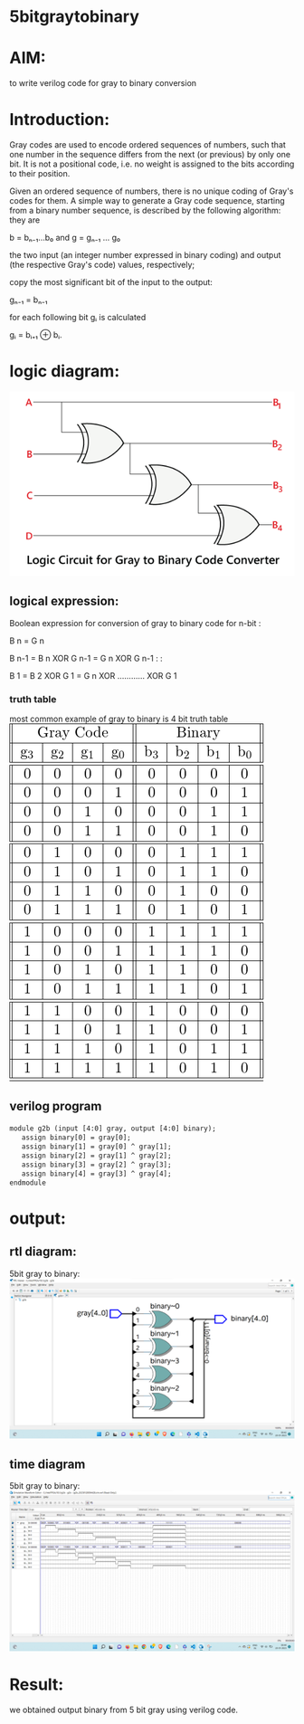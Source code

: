 # 5bitgraytobinary

# AIM:
to write verilog code for gray to binary conversion

# Introduction:
Gray codes are used to encode ordered sequences of numbers, such that one number in the sequence differs from the next (or previous) by only one bit. It is not a positional code, i.e. no weight is assigned to the bits according to their position.

Given an ordered sequence of numbers, there is no unique coding of Gray's codes for them. A simple way to generate a Gray code sequence, starting from a binary number sequence, is described by the following algorithm:
they are

b = bₙ₋₁...b₀ and g = gₙ₋₁ ... g₀

the two input (an integer number expressed in binary coding) and output (the respective Gray's code) values, respectively;

copy the most significant bit of the input to the output:

gₙ₋₁ = bₙ₋₁

for each following bit gᵢ is calculated

gᵢ = bᵢ₊₁ ⊕ bᵢ.

# logic diagram:
![output](gtob.png)

## logical expression:
Boolean expression for conversion of gray to binary code for n-bit :

B n = G n

B n-1 = B n XOR G n-1 = G n XOR G n-1 : :

B 1 = B 2 XOR G 1 = G n XOR ………… XOR G 1

### truth table 
most common example of gray to binary is 4 bit
truth table 
![output](graytob.png)

## verilog program
```
module g2b (input [4:0] gray, output [4:0] binary);
   assign binary[0] = gray[0];
   assign binary[1] = gray[0] ^ gray[1];
   assign binary[2] = gray[1] ^ gray[2];
   assign binary[3] = gray[2] ^ gray[3];
   assign binary[4] = gray[3] ^ gray[4];
endmodule
```
# output:
## rtl diagram:
 5bit gray to binary:
 ![output](gtb.png)

## time diagram
5bit gray to binary:
 ![output](gtbtime.png)

# Result:
we obtained output binary from 5 bit gray using verilog code.

